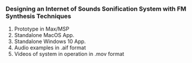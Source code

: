 ### Designing an Internet of Sounds Sonification System with FM Synthesis Techniques

1. Prototype in Max/MSP
2. Standalone MacOS App.
3. Standalone Windows 10 App.
4. Audio examples in .aif format
5. Videos of system in operation in .mov format